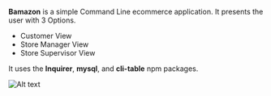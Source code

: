 





**Bamazon** is a simple Command Line ecommerce application.
It presents the user with 3 Options.
- Customer View
- Store Manager View
- Store Supervisor View

It uses the **Inquirer**, **mysql**, and **cli-table** npm packages.

![Alt text](Bamazon/bamazon.png)

